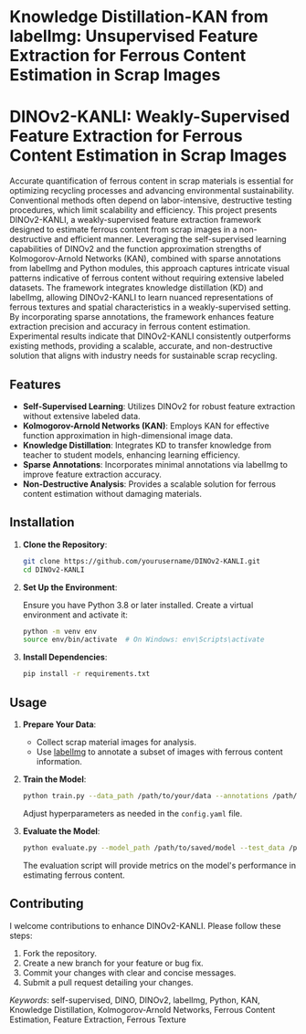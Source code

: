 # Knowledge Distillation-KAN from labelImg: Unsupervised Feature Extraction for Ferrous Content Estimation in Scrap Images


# DINOv2-KANLI: Weakly-Supervised Feature Extraction for Ferrous Content Estimation in Scrap Images

Accurate quantification of ferrous content in scrap materials is essential for optimizing recycling processes and advancing environmental sustainability. Conventional methods often depend on labor-intensive, destructive testing procedures, which limit scalability and efficiency. This project presents DINOv2-KANLI, a weakly-supervised feature extraction framework designed to estimate ferrous content from scrap images in a non-destructive and efficient manner. Leveraging the self-supervised learning capabilities of DINOv2 and the function approximation strengths of Kolmogorov-Arnold Networks (KAN), combined with sparse annotations from labelImg and Python modules, this approach captures intricate visual patterns indicative of ferrous content without requiring extensive labeled datasets. The framework integrates knowledge distillation (KD) and labelImg, allowing DINOv2-KANLI to learn nuanced representations of ferrous textures and spatial characteristics in a weakly-supervised setting. By incorporating sparse annotations, the framework enhances feature extraction precision and accuracy in ferrous content estimation. Experimental results indicate that DINOv2-KANLI consistently outperforms existing methods, providing a scalable, accurate, and non-destructive solution that aligns with industry needs for sustainable scrap recycling.

## Features

- **Self-Supervised Learning**: Utilizes DINOv2 for robust feature extraction without extensive labeled data.
- **Kolmogorov-Arnold Networks (KAN)**: Employs KAN for effective function approximation in high-dimensional image data.
- **Knowledge Distillation**: Integrates KD to transfer knowledge from teacher to student models, enhancing learning efficiency.
- **Sparse Annotations**: Incorporates minimal annotations via labelImg to improve feature extraction accuracy.
- **Non-Destructive Analysis**: Provides a scalable solution for ferrous content estimation without damaging materials.

## Installation

1. **Clone the Repository**:

   ```bash
   git clone https://github.com/yourusername/DINOv2-KANLI.git
   cd DINOv2-KANLI
   ```

2. **Set Up the Environment**:

   Ensure you have Python 3.8 or later installed. Create a virtual environment and activate it:

   ```bash
   python -m venv env
   source env/bin/activate  # On Windows: env\Scripts\activate
   ```

3. **Install Dependencies**:

   ```bash
   pip install -r requirements.txt
   ```

## Usage

1. **Prepare Your Data**:

   - Collect scrap material images for analysis.
   - Use [labelImg](https://github.com/tzutalin/labelImg) to annotate a subset of images with ferrous content information.

2. **Train the Model**:

   ```bash
   python train.py --data_path /path/to/your/data --annotations /path/to/annotations
   ```

   Adjust hyperparameters as needed in the `config.yaml` file.

3. **Evaluate the Model**:

   ```bash
   python evaluate.py --model_path /path/to/saved/model --test_data /path/to/test/data
   ```

   The evaluation script will provide metrics on the model's performance in estimating ferrous content.

## Contributing

I welcome contributions to enhance DINOv2-KANLI. Please follow these steps:

1. Fork the repository.
2. Create a new branch for your feature or bug fix.
3. Commit your changes with clear and concise messages.
4. Submit a pull request detailing your changes.



*Keywords*: self-supervised, DINO, DINOv2, labelImg, Python, KAN, Knowledge Distillation, Kolmogorov-Arnold Networks, Ferrous Content Estimation, Feature Extraction, Ferrous Texture 
